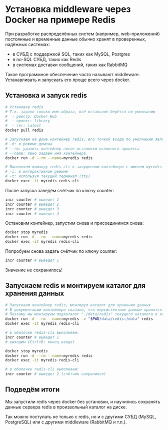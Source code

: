 # Установка middleware через Docker на примере Redis

При разработке распределённых систем (например, web-приложений) постоянные и временные данные обычно хранят в проверенных, надёжных системах:

* в СУБД с поддержкой SQL, таких как MySQL, Postgres
* в no-SQL СУБД, таких как Redis
* в системах доставки сообщений, таких как RabbitMQ

Такое программное обеспечение часто называют middleware. Устанавливать и запускать его проще всего через docker.

## Установка и запуск redis

```bash
# Установка redis
# Т.к. задано только имя образа, всё остальное берётся по умолчанию
#  - реестр: Docker Hub
#  - проект: library
#  - тег: latest
docker pull redis

# Запускаем на фоне контейнер redis, его точкой входа по умолчанию является redis-server
# -d: в режиме демона
# --rm: удалить контейнер после остановки основного процесса
# --name: явно задаём имя контейнера
docker run -d --rm --name=myredis redis

# Выполняем команду redis-cli в запущенном контейнере с именем myredis
# -i: в интерактивном режиме
# -t: используя текущий терминал (tty)
docker exec -it myredis redis-cli
```

После запуска заведём счётчик по ключу counter:

```bash
incr counter # выведет 1
incr counter # выведет 2
incr counter # выведет 3
incr counter # выведет 4
```

Остановим контейнер, запустим снова и присоединимся снова:

```bash
docker stop myredis
docker run -d --rm --name=myredis redis
docker exec -it myredis redis-cli
```

Попробуем снова задать счётчик по ключу counter:

```bash
incr counter # выведет 1
```

Значение не сохранилось!

## Запускаем redis и монтируем каталог для хранения данных

```bash
# Запускаем контейнер redis, монтируя каталог для хранения данных
# В документации контейнера сказано, что персистентные данные хранятся в каталоге /data
# Поэтому мы монтируем подкаталог "./data/redis" текущего каталога в каталог "/data" в контейнере
docker run -d --rm --name=myredis -v "$PWD/data/redis:/data" redis
docker exec -it myredis redis-cli

# в оболочке redis-cli выполняем:
incr counter # выведет 1
# выходим (Ctrl+D: конец ввода)

docker stop myredis
docker run -d --rm --name=myredis redis
docker exec -it myredis redis-cli

# в оболочке redis-cli выполняем:
incr counter # выведет 2 (счётчик сохранился)
```

## Подведём итоги

Мы запустили redis через docker без установки, и научились сохранять данные сервера redis в произвольный каталог на диске.

Так можно поступать не только с redis, но и с другими СУБД (MySQL, PostgreSQL) или с другими middleware (RabbitMQ и т.п.).
